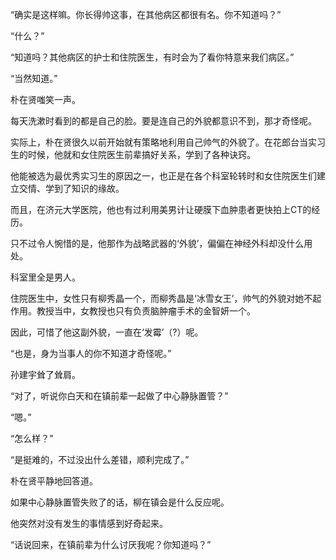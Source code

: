 “确实是这样嘛。你长得帅这事，在其他病区都很有名。你不知道吗？”

“什么？”

“知道吗？其他病区的护士和住院医生，有时会为了看你特意来我们病区。”

“当然知道。”

朴在贤嗤笑一声。

每天洗漱时看到的都是自己的脸。要是连自己的外貌都意识不到，那才奇怪呢。

实际上，朴在贤很久以前开始就有策略地利用自己帅气的外貌了。在花郎台当实习生的时候，他就和女住院医生前辈搞好关系，学到了各种诀窍。

他能被选为最优秀实习生的原因之一，也正是在各个科室轮转时和女住院医生们建立交情、学到了知识的缘故。

而且，在济元大学医院，他也有过利用美男计让硬膜下血肿患者更快拍上CT的经历。

只不过令人惋惜的是，他那作为战略武器的‘外貌’，偏偏在神经外科却没什么用处。

科室里全是男人。

住院医生中，女性只有柳秀晶一个，而柳秀晶是‘冰雪女王’，帅气的外貌对她不起作用。教授当中，女教授也只有负责脑肿瘤手术的金智妍一个。

因此，可惜了他这副外貌，一直在‘发霉’（?）呢。

“也是，身为当事人的你不知道才奇怪呢。”

孙建宇耸了耸肩。

“对了，听说你白天和在镇前辈一起做了中心静脉置管？”

“嗯。”

“怎么样？”

“是挺难的，不过没出什么差错，顺利完成了。”

朴在贤平静地回答道。

如果中心静脉置管失败了的话，柳在镇会是什么反应呢。

他突然对没有发生的事情感到好奇起来。

“话说回来，在镇前辈为什么讨厌我呢？你知道吗？”